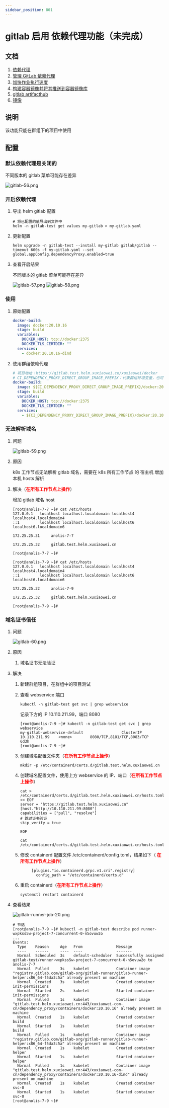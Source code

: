 ```yaml
---
sidebar_position: 801
---
```


# gitlab 启用 依赖代理功能（未完成）

## 文档

1. [依赖代理](https://docs.gitlab.cn/jh/user/packages/dependency_proxy/index.html)
2. [管理 GitLab 依赖代理](https://docs.gitlab.cn/jh/administration/packages/dependency_proxy.html)
3. [加快作业执行速度](https://docs.gitlab.cn/runner/configuration/speed_up_job_execution.html)
4. [构建容器镜像并将其推送到容器镜像库](https://docs.gitlab.cn/jh/user/packages/container_registry/build_and_push_images.html)
5. [gitlab artifacthub](https://artifacthub.io/packages/helm/gitlab/gitlab?modal=values)
6. [镜像](https://kubernetes.io/zh-cn/docs/concepts/containers/images/)

## 说明

该功能只能在群组下的项目中使用

## 配置

### 默认依赖代理是关闭的

不同版本的 gitlab 菜单可能存在差异

![gitlab-56.png](static/gitlab-56.png)

### 开启依赖代理

1. 导出 helm gitlab 配置

    ```shell
    # 将已配置的值导出到文件中
    helm -n gitlab-test get values my-gitlab > my-gitlab.yaml
    ```

2. 更新配置

   ```shell
   helm upgrade -n gitlab-test --install my-gitlab gitlab/gitlab --timeout 600s -f my-gitlab.yaml --set global.appConfig.dependencyProxy.enabled=true
   ```

3. 查看开启结果

   不同版本的 gitlab 菜单可能存在差异

   ![gitlab-57.png](static/gitlab-57.png)
   ![gitlab-58.png](static/gitlab-58.png)

### 使用

1. 原始配置

   ```yaml
   docker-build:
     image: docker:20.10.16
     stage: build
     variables:
       DOCKER_HOST: tcp://docker:2375
       DOCKER_TLS_CERTDIR: ""
     services:
       - docker:20.10.16-dind
   ```

2. 使用群组依赖代理

   ```yaml
   # 项目地址：https://gitlab.test.helm.xuxiaowei.cn/xuxiaowei/docker
   # CI_DEPENDENCY_PROXY_DIRECT_GROUP_IMAGE_PREFIX：代表群组环境变量，也可直接使用 gitlab.test.helm.xuxiaowei.cn/xuxiaowei/dependency_proxy/containers
   docker-build:
     image: ${CI_DEPENDENCY_PROXY_DIRECT_GROUP_IMAGE_PREFIX}/docker:20.10.16
     stage: build
     variables:
       DOCKER_HOST: tcp://docker:2375
       DOCKER_TLS_CERTDIR: ""
     services:
       - ${CI_DEPENDENCY_PROXY_DIRECT_GROUP_IMAGE_PREFIX}/docker:20.10.16-dind
   ```

### 无法解析域名

1. 问题

   ![gitlab-59.png](static/gitlab-59.png)

2. 原因

   k8s 工作节点无法解析 gitlab 域名，需要在 k8s 所有工作节点 的 宿主机 增加本机 hosts 解析

3. 解决（<strong><font color="red">在所有工作节点上操作</font></strong>）

   增加 gitlab 域名 host

   ```shell
   [root@anolis-7-7 ~]# cat /etc/hosts
   127.0.0.1   localhost localhost.localdomain localhost4 localhost4.localdomain4
   ::1         localhost localhost.localdomain localhost6 localhost6.localdomain6
   
   172.25.25.31 	anolis-7-7
   
   172.25.25.32 	gitlab.test.helm.xuxiaowei.cn
   
   [root@anolis-7-7 ~]# 
   ```

   ```shell
   [root@anolis-7-9 ~]# cat /etc/hosts
   127.0.0.1   localhost localhost.localdomain localhost4 localhost4.localdomain4
   ::1         localhost localhost.localdomain localhost6 localhost6.localdomain6
   
   172.25.25.32 	anolis-7-9
   
   172.25.25.32 	gitlab.test.helm.xuxiaowei.cn
   
   [root@anolis-7-9 ~]# 
   ```

### 域名证书信任

1. 问题

   ![gitlab-60.png](static/gitlab-60.png)

2. 原因

    1. 域名证书无法验证

3. 解决

    1. 新建群组项目，在群组中的项目测试

    2. 查看 webservice 端口

        ```shell
        kubectl -n gitlab-test get svc | grep webservice
        ```

       记录下方的 IP 10.110.211.99，端口 8080

        ```shell
        [root@anolis-7-9 ~]# kubectl -n gitlab-test get svc | grep webservice
        my-gitlab-webservice-default                 ClusterIP      10.110.211.99    <none>        8080/TCP,8181/TCP,8083/TCP                6d3h
        [root@anolis-7-9 ~]#
        ```

    3. 创建域名配置文件夹（<strong><font color="red">在所有工作节点上操作</font></strong>）

         ```shell
         mkdir -p /etc/containerd/certs.d/gitlab.test.helm.xuxiaowei.cn
         ```

    4. 创建域名配置文件，使用上方 webservice 的 IP、端口（<strong><font color="red">在所有工作节点上操作</font></strong>）

        ```shell
        cat > /etc/containerd/certs.d/gitlab.test.helm.xuxiaowei.cn/hosts.toml << EOF
        server = "https://gitlab.test.helm.xuxiaowei.cn"
        [host."http://10.110.211.99:8080"]
        capabilities = ["pull", "resolve"]
        # 跳过证书验证
        skip_verify = true
        
        EOF
        
        cat /etc/containerd/certs.d/gitlab.test.helm.xuxiaowei.cn/hosts.toml
        ```

    5. 修改 containerd 配置文件 /etc/containerd/config.toml，结果如下（<strong><font color="red">
       在所有工作节点上操作</font></strong>）

       ```shell
            [plugins."io.containerd.grpc.v1.cri".registry]
              config_path = "/etc/containerd/certs.d"
        ```

    6. 重启 containerd（<strong><font color="red">在所有工作节点上操作</font></strong>）

        ```shell
        systemctl restart containerd
        ```

4. 查看结果

   ![gitlab-runner-job-20.png](static/gitlab-runner-job-20.png)

   ```shell
   # 节选
   [root@anolis-7-9 ~]# kubectl -n gitlab-test describe pod runner-wxpkss5w-project-7-concurrent-0-n5ovuw2o 
   ...
   Events:
     Type    Reason     Age   From               Message
     ----    ------     ----  ----               -------
     Normal  Scheduled  3s    default-scheduler  Successfully assigned gitlab-test/runner-wxpkss5w-project-7-concurrent-0-n5ovuw2o to anolis-7-7
     Normal  Pulled     3s    kubelet            Container image "registry.gitlab.com/gitlab-org/gitlab-runner/gitlab-runner-helper:x86_64-f5da3c5a" already present on machine
     Normal  Created    3s    kubelet            Created container init-permissions
     Normal  Started    2s    kubelet            Started container init-permissions
     Normal  Pulled     1s    kubelet            Container image "gitlab.test.helm.xuxiaowei.cn:443/xuxiaowei-com-cn/dependency_proxy/containers/docker:20.10.16" already present on machine
     Normal  Created    1s    kubelet            Created container build
     Normal  Started    1s    kubelet            Started container build
     Normal  Pulled     1s    kubelet            Container image "registry.gitlab.com/gitlab-org/gitlab-runner/gitlab-runner-helper:x86_64-f5da3c5a" already present on machine
     Normal  Created    1s    kubelet            Created container helper
     Normal  Started    1s    kubelet            Started container helper
     Normal  Pulled     1s    kubelet            Container image "gitlab.test.helm.xuxiaowei.cn:443/xuxiaowei-com-cn/dependency_proxy/containers/docker:20.10.16-dind" already present on machine
     Normal  Created    1s    kubelet            Created container svc-0
     Normal  Started    1s    kubelet            Started container svc-0
   [root@anolis-7-9 ~]# 
   ```

